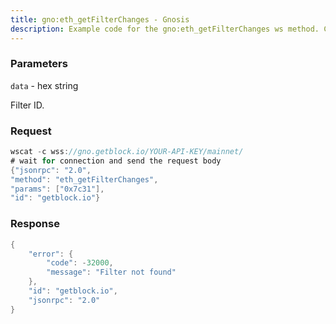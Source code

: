 ```yaml
---
title: gno:eth_getFilterChanges - Gnosis
description: Example code for the gno:eth_getFilterChanges ws method. Сomplete guide on how to use gno:eth_getFilterChanges ws in GetBlock.io Web3 documentation.
---
```


### Parameters


`data` - hex string

Filter ID.

### Request

``` java
wscat -c wss://gno.getblock.io/YOUR-API-KEY/mainnet/ 
# wait for connection and send the request body 
{"jsonrpc": "2.0",
"method": "eth_getFilterChanges",
"params": ["0x7c31"],
"id": "getblock.io"}
```

###  Response

``` java
{
    "error": {
        "code": -32000,
        "message": "Filter not found"
    },
    "id": "getblock.io",
    "jsonrpc": "2.0"
}
```

